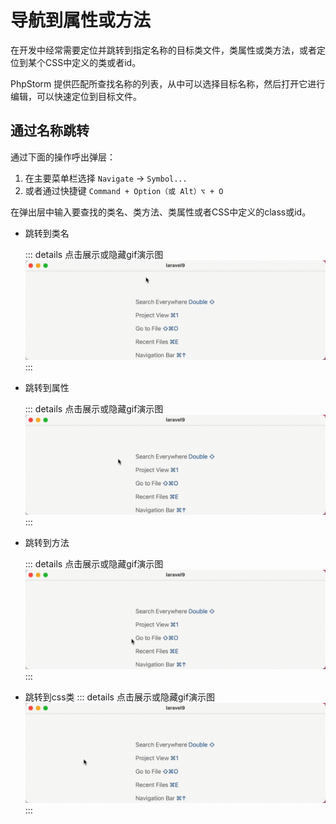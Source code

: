 # 导航到属性或方法

在开发中经常需要定位并跳转到指定名称的目标类文件，类属性或类方法，或者定位到某个CSS中定义的类或者id。

PhpStorm 提供匹配所查找名称的列表，从中可以选择目标名称，然后打开它进行编辑，可以快速定位到目标文件。

## 通过名称跳转

通过下面的操作呼出弹层：

1. 在主要菜单栏选择 `Navigate` -> `Symbol...`
2. 或者通过快捷键 `Command + Option（或 Alt）⌥ + O`

在弹出层中输入要查找的类名、类方法、类属性或者CSS中定义的class或id。

- 跳转到类名

  ::: details 点击展示或隐藏gif演示图
  ![Navigate To Class Name](./images/navigate-to-symbol/navigate-to-class-name.gif)
  :::

- 跳转到属性

  ::: details 点击展示或隐藏gif演示图
  ![Navigate To Class Property](./images/navigate-to-symbol/navigate-to-class-property.gif)
  :::

- 跳转到方法

  ::: details 点击展示或隐藏gif演示图
  ![Navigate To Class Method](./images/navigate-to-symbol/navigate-to-class-method.gif)
  :::

- 跳转到css类
  ::: details 点击展示或隐藏gif演示图
  ![Navigate To Css Class](./images/navigate-to-symbol/navigate-to-css-class.gif)
  :::
